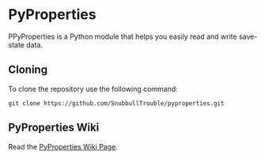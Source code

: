 # PyProperties
PPyProperties is a Python module that helps you easily read and write save-state data.

## Cloning
To clone the repository use the following command:

```
git clone https://github.com/SnubbullTrouble/pyproperties.git
```

## PyProperties Wiki
Read the [PyProperties Wiki Page](https://github.com/SnubbullTrouble/pyproperties/wiki).


